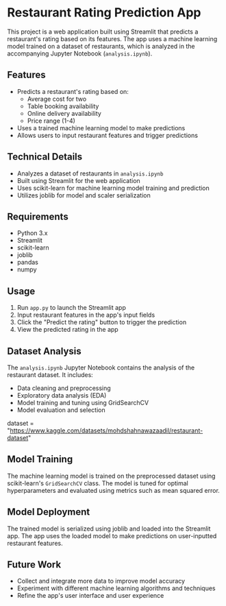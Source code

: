 # Restaurant Rating Prediction App

This project is a web application built using Streamlit that predicts a restaurant's rating based on its features. The app uses a machine learning model trained on a dataset of restaurants, which is analyzed in the accompanying Jupyter Notebook (`analysis.ipynb`).

## Features

* Predicts a restaurant's rating based on:
	+ Average cost for two
	+ Table booking availability
	+ Online delivery availability
	+ Price range (1-4)
* Uses a trained machine learning model to make predictions
* Allows users to input restaurant features and trigger predictions

## Technical Details

* Analyzes a dataset of restaurants in `analysis.ipynb`
* Built using Streamlit for the web application
* Uses scikit-learn for machine learning model training and prediction
* Utilizes joblib for model and scaler serialization

## Requirements

* Python 3.x
* Streamlit
* scikit-learn
* joblib
* pandas
* numpy

## Usage

1. Run `app.py` to launch the Streamlit app
2. Input restaurant features in the app's input fields
3. Click the "Predict the rating" button to trigger the prediction
4. View the predicted rating in the app

## Dataset Analysis

The `analysis.ipynb` Jupyter Notebook contains the analysis of the restaurant dataset. It includes:

* Data cleaning and preprocessing
* Exploratory data analysis (EDA)
* Model training and tuning using GridSearchCV
* Model evaluation and selection

dataset = "https://www.kaggle.com/datasets/mohdshahnawazaadil/restaurant-dataset"

## Model Training

The machine learning model is trained on the preprocessed dataset using scikit-learn's `GridSearchCV` class. The model is tuned for optimal hyperparameters and evaluated using metrics such as mean squared error.

## Model Deployment

The trained model is serialized using joblib and loaded into the Streamlit app. The app uses the loaded model to make predictions on user-inputted restaurant features.

## Future Work

* Collect and integrate more data to improve model accuracy
* Experiment with different machine learning algorithms and techniques
* Refine the app's user interface and user experience